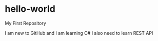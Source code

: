 # hello-world
My First Repository

I am new to GitHub and I am learning C#
I also need to learn REST API

